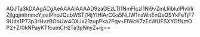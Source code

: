 AQJTa3kDAAgACgAeAAAAIAAAAD9zaGEzLTI1NmFlczI1Ni9vZmLliIbluIPlvI/lrZjlgqjmlrnmoYjosIPnoJQubWSTj14jYIHIArCGa5NLlW1naWnEnQsQSYkFeTjF79Uds1P73p3rHvzBOoUw4OXJx21zupPka2Pqv+FlWcK7zEcWUFSXYGfNztOP2+Z/0kNPayKTfcumCHzTa3pNnyZ+ig==